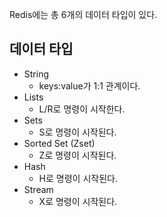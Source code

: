 Redis에는 총 6개의 데이터 타입이 있다.

## 데이터 타입

- String
  - keys:value가 1:1 관계이다.
- Lists
  - L/R로 명령이 시작한다.
- Sets
  - S로 명령이 시작된다.
- Sorted Set (Zset)
  - Z로 명령이 시작된다.
- Hash
  - H로 명령이 시작된다.
- Stream
  - X로 명령이 시작된다.
